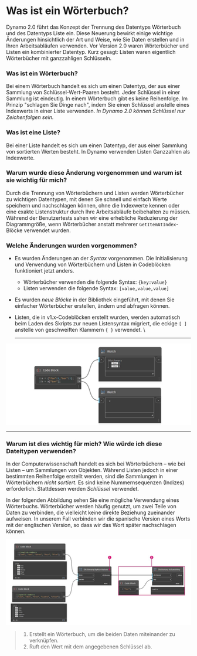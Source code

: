 # Was ist ein Wörterbuch?

Dynamo 2.0 führt das Konzept der Trennung des Datentyps Wörterbuch und des Datentyps Liste ein. Diese Neuerung bewirkt einige wichtige Änderungen hinsichtlich der Art und Weise, wie Sie Daten erstellen und in Ihren Arbeitsabläufen verwenden. Vor Version 2.0 waren Wörterbücher und Listen ein kombinierter Datentyp. Kurz gesagt: Listen waren eigentlich Wörterbücher mit ganzzahligen Schlüsseln.

### **Was ist ein Wörterbuch?**

Bei einem Wörterbuch handelt es sich um einen Datentyp, der aus einer Sammlung von Schlüssel-Wert-Paaren besteht. Jeder Schlüssel in einer Sammlung ist eindeutig. In einem Wörterbuch gibt es keine Reihenfolge. Im Prinzip "schlagen Sie Dinge nach", indem Sie einen Schlüssel anstelle eines Indexwerts in einer Liste verwenden. _In Dynamo 2.0 können Schlüssel nur Zeichenfolgen sein._

### **Was ist eine Liste?**

Bei einer Liste handelt es sich um einen Datentyp, der aus einer Sammlung von sortierten Werten besteht. In Dynamo verwenden Listen Ganzzahlen als Indexwerte.

### **Warum wurde diese Änderung vorgenommen und warum ist sie wichtig für mich?**

Durch die Trennung von Wörterbüchern und Listen werden Wörterbücher zu wichtigen Datentypen, mit denen Sie schnell und einfach Werte speichern und nachschlagen können, ohne die Indexwerte kennen oder eine exakte Listenstruktur durch Ihre Arbeitsabläufe beibehalten zu müssen. Während der Benutzertests sahen wir eine erhebliche Reduzierung der Diagrammgröße, wenn Wörterbücher anstatt mehrerer `GetItemAtIndex`-Blöcke verwendet wurden.

### **Welche Änderungen wurden vorgenommen?**

* Es wurden Änderungen an der _Syntax_ vorgenommen. Die Initialisierung und Verwendung von Wörterbüchern und Listen in Codeblöcken funktioniert jetzt anders.
  * Wörterbücher verwenden die folgende Syntax: `{key:value}`
  * Listen verwenden die folgende Syntax: `[value,value,value]`
* Es wurden _neue Blöcke_ in der Bibliothek eingeführt, mit denen Sie einfacher Wörterbücher erstellen, ändern und abfragen können.
*   Listen, die in v1.x-Codeblöcken erstellt wurden, werden automatisch beim Laden des Skripts zur neuen Listensyntax migriert, die eckige `[ ]` anstelle von geschweiften Klammern `{ }` verwendet. \\

    ***

![](<../images/5-5/1/what is a dictionary - what are the changes (1) (1) (1).jpg>)

***

### **Warum ist dies wichtig für mich? Wie würde ich diese Dateitypen verwenden?**

In der Computerwissenschaft handelt es sich bei Wörterbüchern – wie bei Listen – um Sammlungen von Objekten. Während Listen jedoch in einer bestimmten Reihenfolge erstellt werden, sind die Sammlungen in Wörterbüchern _nicht sortiert_. Es sind keine Nummernsequenzen (Indizes) erforderlich. Stattdessen werden _Schlüssel_ verwendet.

In der folgenden Abbildung sehen Sie eine mögliche Verwendung eines Wörterbuchs. Wörterbücher werden häufig genutzt, um zwei Teile von Daten zu verbinden, die vielleicht keine direkte Beziehung zueinander aufweisen. In unserem Fall verbinden wir die spanische Version eines Worts mit der englischen Version, so dass wir das Wort später nachschlagen können.

![](../images/5-5/1/whatisadictionary-whatwouldyouusethesefor.jpg)

> 1. Erstellt ein Wörterbuch, um die beiden Daten miteinander zu verknüpfen.
> 2. Ruft den Wert mit dem angegebenen Schlüssel ab.
